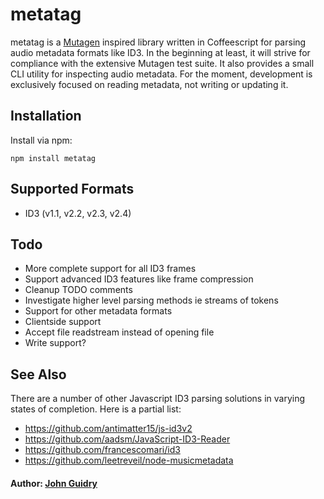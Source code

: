 metatag
=======

metatag is a [Mutagen](https://code.google.com/p/mutagen/) inspired library written in Coffeescript for parsing audio metadata formats like ID3. In the beginning at least, it will strive for compliance with the extensive Mutagen test suite. It also provides a small CLI utility for inspecting audio metadata. For the moment, development is exclusively focused on reading metadata, not writing or updating it.

Installation
------------
Install via npm:

```
npm install metatag
```

Supported Formats
-----------------
* ID3 (v1.1, v2.2, v2.3, v2.4)

Todo
----

* More complete support for all ID3 frames
* Support advanced ID3 features like frame compression
* Cleanup TODO comments
* Investigate higher level parsing methods ie streams of tokens
* Support for other metadata formats
* Clientside support
* Accept file readstream instead of opening file
* Write support?

See Also
--------

There are a number of other Javascript ID3 parsing solutions in varying states of completion. Here is a partial list:

* <https://github.com/antimatter15/js-id3v2>
* <https://github.com/aadsm/JavaScript-ID3-Reader>
* <https://github.com/francescomari/id3>
* <https://github.com/leetreveil/node-musicmetadata>

#### Author: [John Guidry](http://github.com/dirtyrottenscoundrel)
